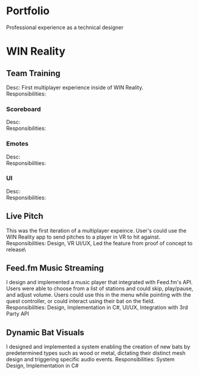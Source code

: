 # Portfolio
Professional experience as a technical designer

# WIN Reality
## Team Training
Desc: First multiplayer experience inside of WIN Reality. \
Responsibilities:

### Scoreboard
Desc:\
Responsibilities:

### Emotes
Desc:\
Responsibilities:

### UI
Desc:\
Responsibilities:

## Live Pitch
This was the first iteration of a multiplayer expeince. User's could use the WIN Reality app to send pitches to a player in VR to hit against.
Responsibilities: Design, VR UI/UX, Led the feature from proof of concept to release\

## Feed.fm Music Streaming
I design and implemented a music player that integrated with Feed.fm's API. Users were able to choose from a list of stations and could skip, play/pause, and adjust volume. Users could use this in the menu while pointing with the quest controller, or could interact using their bat on the field.
Responsibilities: Design, Implementation in C#, UI/UX, Integration with 3rd Party API

## Dynamic Bat Visuals
I designed and implemented a system enabling the creation of new bats by predetermined types such as wood or metal, dictating their distinct mesh design and triggering specific audio events.
Responsibilities: System Design, Implementation in C#
